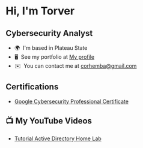 Hi, I'm Torver
===============================

Cybersecurity Analyst
----------------------



* 🌍  I'm based in Plateau State
* 🖥️  See my portfolio at [My profile](http://www.linkedin.com/in/torver-orhemba-b63844270)
* ✉️  You can contact me at [corhemba@gmail.com](mailto:corhemba@gmail.com)



### <h2> Certifications


- [Google Cybersecurity Professional Certificate](https://coursera.org/share/1de34059b942dadf7fd71dedd9af1085)


<h2>📺 My YouTube Videos</h2>


- [Tutorial Active Directory Home Lab](https://www.youtube.com/channel/UCMuKPh44pjUc7wm5UV7uatA)






